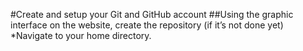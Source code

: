 #Create and setup your Git and GitHub account 
##Using the graphic interface on the website, create the repository (if it’s not done yet) 
*Navigate to your home directory.
